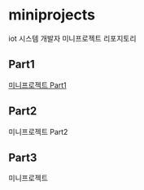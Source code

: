 # miniprojects
iot 시스템 개발자 미니프로젝트 리포지토리

## Part1
[미니프로젝트 Part1](https://github.com/yeseoz/miniprojects/tree/main/part1)

## Part2
미니프로젝트 Part2

## Part3
미니프로젝트 
